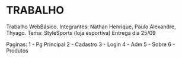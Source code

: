 # TRABALHO
Trabalho WebBásico.
Integrantes: Nathan Henrique, Paulo Alexandre, Thyago.
Tema: StyleSports (loja esportiva)
Entrega dia 25/09

Paginas:
1 - Pg Principal
2 - Cadastro
3 - Login
4 - Adm
5 - Sobre
6 - Produtos

